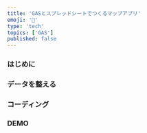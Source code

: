 ```yaml
---
title: 'GASとスプレッドシートでつくるマップアプリ'
emoji: '📌'
type: 'tech'
topics: ['GAS']
published: false
---
```


### はじめに


### データを整える


### コーディング


### DEMO